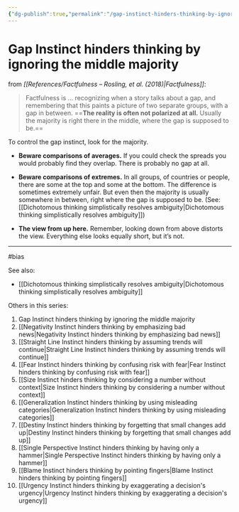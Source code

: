 ```yaml
---
{"dg-publish":true,"permalink":"/gap-instinct-hinders-thinking-by-ignoring-the-middle-majority/"}
---
```



# Gap Instinct hinders thinking by ignoring the middle majority

from *[[References/Factfulness – Rosling, et al. (2018)\|Factfulness]]*:

> Factfulness is … recognizing when a story talks about a gap, and remembering that this paints a picture of two separate groups, with a gap in between. ==**The reality is often not polarized at all.** Usually the majority is right there in the middle, where the gap is supposed to be.==

To control the gap instinct, look for the majority.

- **Beware comparisons of averages.** If you could check the spreads you would probably find they overlap. There is probably no gap at all.

- **Beware comparisons of extremes.** In all groups, of countries or people, there are some at the top and some at the bottom. The difference is sometimes extremely unfair. But even then the majority is usually somewhere in between, right where the gap is supposed to be. (See: [[Dichotomous thinking simplistically resolves ambiguity\|Dichotomous thinking simplistically resolves ambiguity]])

- **The view from up here.** Remember, looking down from above distorts the view. Everything else looks equally short, but it’s not.

---
#bias 

See also:
- [[Dichotomous thinking simplistically resolves ambiguity\|Dichotomous thinking simplistically resolves ambiguity]]

Others in this series:
1. Gap Instinct hinders thinking by ignoring the middle majority
2. [[Negativity Instinct hinders thinking by emphasizing bad news\|Negativity Instinct hinders thinking by emphasizing bad news]]
3. [[Straight Line Instinct hinders thinking by assuming trends will continue\|Straight Line Instinct hinders thinking by assuming trends will continue]]
4. [[Fear Instinct hinders thinking by confusing risk with fear\|Fear Instinct hinders thinking by confusing risk with fear]]
5. [[Size Instinct hinders thinking by considering a number without context\|Size Instinct hinders thinking by considering a number without context]]
6. [[Generalization Instinct hinders thinking by using misleading categories\|Generalization Instinct hinders thinking by using misleading categories]]
7. [[Destiny Instinct hinders thinking by forgetting that small changes add up\|Destiny Instinct hinders thinking by forgetting that small changes add up]]
8. [[Single Perspective Instinct hinders thinking by having only a hammer\|Single Perspective Instinct hinders thinking by having only a hammer]]
9. [[Blame Instinct hinders thinking by pointing fingers\|Blame Instinct hinders thinking by pointing fingers]]
10. [[Urgency Instinct hinders thinking by exaggerating a decision's urgency\|Urgency Instinct hinders thinking by exaggerating a decision's urgency]]
